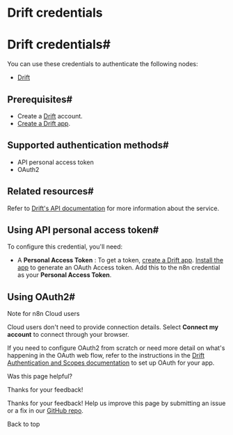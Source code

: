 # Drift credentials

[ ](https://github.com/n8n-io/n8n-docs/edit/main/docs/integrations/builtin/credentials/drift.md "Edit this page")

# Drift credentials#

You can use these credentials to authenticate the following nodes:

  * [Drift](../../app-nodes/n8n-nodes-base.drift/)



## Prerequisites#

  * Create a [Drift](https://www.drift.com/) account.
  * [Create a Drift app](https://devdocs.drift.com/docs/quick-start#3-install-it-to-your-drift-account-).



## Supported authentication methods#

  * API personal access token
  * OAuth2



## Related resources#

Refer to [Drift's API documentation](https://devdocs.drift.com/docs/using-drift-apis) for more information about the service.

## Using API personal access token#

To configure this credential, you'll need:

  * A **Personal Access Token** : To get a token, [create a Drift app](https://devdocs.drift.com/docs/quick-start#3-install-it-to-your-drift-account-). [Install the app](https://devdocs.drift.com/docs/quick-start#3-install-it-to-your-drift-account-) to generate an OAuth Access token. Add this to the n8n credential as your **Personal Access Token**.



## Using OAuth2#

Note for n8n Cloud users

Cloud users don't need to provide connection details. Select **Connect my account** to connect through your browser.

If you need to configure OAuth2 from scratch or need more detail on what's happening in the OAuth web flow, refer to the instructions in the [Drift Authentication and Scopes documentation](https://devdocs.drift.com/docs/authentication-and-scopes) to set up OAuth for your app.

Was this page helpful? 

Thanks for your feedback! 

Thanks for your feedback! Help us improve this page by submitting an issue or a fix in our [GitHub repo](https://github.com/n8n-io/n8n-docs). 

Back to top 

